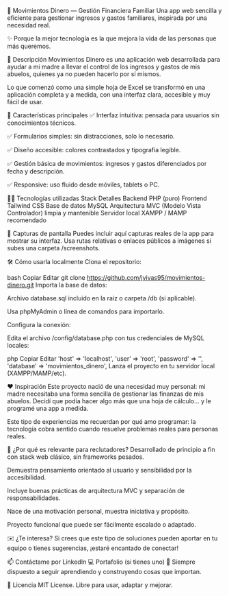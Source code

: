 💸 Movimientos Dinero — Gestión Financiera Familiar
Una app web sencilla y eficiente para gestionar ingresos y gastos familiares, inspirada por una necesidad real.


✨ Porque la mejor tecnología es la que mejora la vida de las personas que más queremos.

📌 Descripción
Movimientos Dinero es una aplicación web desarrollada para ayudar a mi madre a llevar el control de los ingresos y gastos de mis abuelos, quienes ya no pueden hacerlo por sí mismos.

Lo que comenzó como una simple hoja de Excel se transformó en una aplicación completa y a medida, con una interfaz clara, accesible y muy fácil de usar.

🎯 Características principales
✅ Interfaz intuitiva: pensada para usuarios sin conocimientos técnicos.

✅ Formularios simples: sin distracciones, solo lo necesario.

✅ Diseño accesible: colores contrastados y tipografía legible.

✅ Gestión básica de movimientos: ingresos y gastos diferenciados por fecha y descripción.

✅ Responsive: uso fluido desde móviles, tablets o PC.

🧑‍💻 Tecnologías utilizadas
Stack	Detalles
Backend	PHP (puro)
Frontend	Tailwind CSS
Base de datos	MySQL
Arquitectura	MVC (Modelo Vista Controlador) limpia y mantenible
Servidor local	XAMPP / MAMP recomendado

🚀 Capturas de pantalla
Puedes incluir aquí capturas reales de la app para mostrar su interfaz. Usa rutas relativas o enlaces públicos a imágenes si subes una carpeta /screenshots.

🛠️ Cómo usarla localmente
Clona el repositorio:

bash
Copiar
Editar
git clone https://github.com/jvivas95/movimientos-dinero.git
Importa la base de datos:

Archivo database.sql incluido en la raíz o carpeta /db (si aplicable).

Usa phpMyAdmin o línea de comandos para importarlo.

Configura la conexión:

Edita el archivo /config/database.php con tus credenciales de MySQL locales:

php
Copiar
Editar
'host' => 'localhost',
'user' => 'root',
'password' => '',
'database' => 'movimientos_dinero',
Lanza el proyecto en tu servidor local (XAMPP/MAMP/etc).

❤️ Inspiración
Este proyecto nació de una necesidad muy personal: mi madre necesitaba una forma sencilla de gestionar las finanzas de mis abuelos. Decidí que podía hacer algo más que una hoja de cálculo… y le programé una app a medida.

Este tipo de experiencias me recuerdan por qué amo programar:
la tecnología cobra sentido cuando resuelve problemas reales para personas reales.

💼 ¿Por qué es relevante para reclutadores?
Desarrollado de principio a fin con stack web clásico, sin frameworks pesados.

Demuestra pensamiento orientado al usuario y sensibilidad por la accesibilidad.

Incluye buenas prácticas de arquitectura MVC y separación de responsabilidades.

Nace de una motivación personal, muestra iniciativa y propósito.

Proyecto funcional que puede ser fácilmente escalado o adaptado.

✉️ ¿Te interesa?
Si crees que este tipo de soluciones pueden aportar en tu equipo o tienes sugerencias, ¡estaré encantado de conectar!

📫 Contáctame por LinkedIn
💻 Portafolio (si tienes uno)
🌱 Siempre dispuesto a seguir aprendiendo y construyendo cosas que importan.

📄 Licencia
MIT License. Libre para usar, adaptar y mejorar.